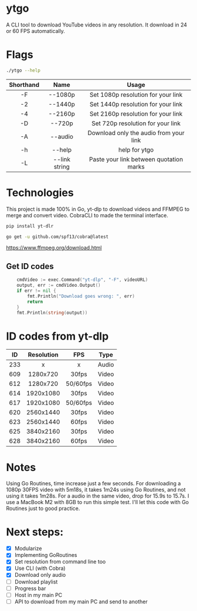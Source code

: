 # ytgo
A CLI tool to download YouTube videos in any resolution. It download in 24 or 60 FPS automatically.

# Flags
```bash
./ytgo --help
```	
		
Shorthand|Name|Usage
:--:|:---------:|:-----:|
-F | --1080p | Set 1080p resolution for your link
-2 | --1440p | Set 1440p resolution for your link
-4 | --2160p | Set 2160p resolution for your link
-D | --720p | Set 720p resolution for your link
-A | --audio | Download only the audio from your link
-h | --help | help for ytgo
-L | --link string | Paste your link between quotation marks


# Technologies
This project is made 100% in Go, yt-dlp to download videos and FFMPEG to merge and convert video. CobraCLI to made the terminal interface.

```bash
pip install yt-dlr

go get -u github.com/spf13/cobra@latest
```
https://www.ffmpeg.org/download.html


## Get ID codes
```go
	cmdVideo := exec.Command("yt-dlp", "-F", videoURL)
	output, err := cmdVideo.Output()
	if err != nil {
		fmt.Println("Download goes wrong: ", err)
		return
	}
	fmt.Println(string(output))
```


# ID codes from yt-dlp
ID  |Resolution |  FPS  | Type
:--:|:---------:|:-----:|:----:
233 |    x      |   x   | Audio
609 | 1280x720  | 30fps | Video
612 | 1280x720  | 50/60fps | Video
614 | 1920x1080 | 30fps | Video
617 | 1920x1080 | 50/60fps | Video
620 | 2560x1440 | 30fps | Video
623 | 2560x1440 | 60fps | Video
625 | 3840x2160 | 30fps | Video
628 | 3840x2160 | 60fps | Video


# Notes
Using Go Routines, time increase just a few seconds. For downloading a 1080p 30FPS video with 5m18s, it takes 1m24s using Go Routines, and not using it takes 1m28s. For a audio in the same video, drop for 15.9s to 15.7s. I use a MacBook M2 with 8GB to run this simple test. I'll let this code with Go Routines just to good practice.


# Next steps:
- [X] Modularize
- [X] Implementing GoRoutines
- [X] Set resolution from command line too
- [X] Use CLI (with Cobra)
- [X] Download only audio
- [ ] Download playlist
- [ ] Progress bar
- [ ] Host in my main PC
- [ ] API to download from my main PC and send to another